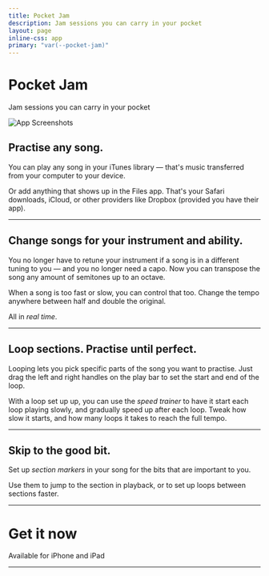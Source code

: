 ```yaml
---
title: Pocket Jam
description: Jam sessions you can carry in your pocket
layout: page
inline-css: app
primary: "var(--pocket-jam)"
---
```


<Icon name="pocket-jam" />

# Pocket Jam

<Lead>Jam sessions you can carry in your pocket</Lead>

<Image src="/pocket-jam/promo.png" class="promo" alt="App Screenshots" width="compute" height="compute" />

## Practise any song.

You can play any song in your iTunes library &mdash; that's music transferred from your computer to your device.

Or add anything that shows up in the Files app. That's your Safari downloads, iCloud, or other providers like Dropbox (provided you have their app).

---

<AppBlock src="/pocket-jam/preview-1.png" alt="Section looping">

## Change songs for your instrument and ability.

You no longer have to retune your instrument if a song is in a different tuning to you &mdash; and you no longer need a capo. Now you can transpose the song any amount of semitones up to an octave.

When a song is too fast or slow, you can control that too. Change the tempo anywhere between half and double the original.

All in _real time_.

</AppBlock>

---

<AppBlock src="/pocket-jam/preview-2.png" alt="Section looping" reverse>

## Loop sections. Practise until perfect.

Looping lets you pick specific parts of the song you want to practise. Just drag the left and right handles on the play bar to set the start and end of the loop.

With a loop set up up, you can use the _speed trainer_ to have it start each loop playing slowly, and gradually speed up after each loop. Tweak how slow it starts, and how many loops it takes to reach the full tempo.

</AppBlock>

---

<AppBlock src="/pocket-jam/preview-3.png" alt="Section looping">

## Skip to the good bit.

Set up _section markers_ in your song for the bits that are important to you.

Use them to jump to the section in playback, or to set up loops between sections faster.

</AppBlock>

---

# Get it now

<Lead>Available for iPhone and iPad</Lead>

<AppLinks>

<AppStoreLink href="https://itunes.apple.com/us/app/pocket-jam/id1153284525" />

</AppLinks>

<LegalLinks />

---

<BetterTogether />

<LegalLinks />
